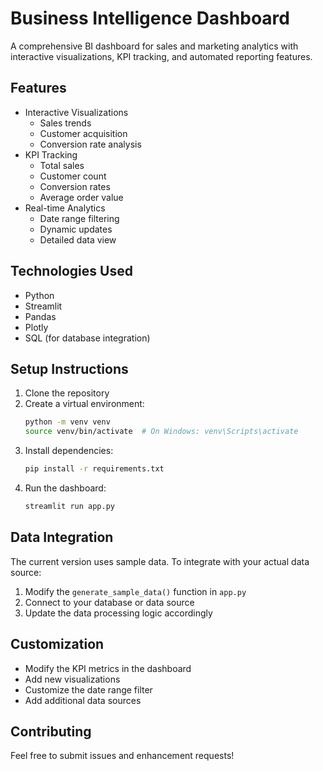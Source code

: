 # Business Intelligence Dashboard

A comprehensive BI dashboard for sales and marketing analytics with interactive visualizations, KPI tracking, and automated reporting features.

## Features

- Interactive Visualizations
  - Sales trends
  - Customer acquisition
  - Conversion rate analysis
- KPI Tracking
  - Total sales
  - Customer count
  - Conversion rates
  - Average order value
- Real-time Analytics
  - Date range filtering
  - Dynamic updates
  - Detailed data view

## Technologies Used

- Python
- Streamlit
- Pandas
- Plotly
- SQL (for database integration)

## Setup Instructions

1. Clone the repository
2. Create a virtual environment:
   ```bash
   python -m venv venv
   source venv/bin/activate  # On Windows: venv\Scripts\activate
   ```
3. Install dependencies:
   ```bash
   pip install -r requirements.txt
   ```
4. Run the dashboard:
   ```bash
   streamlit run app.py
   ```

## Data Integration

The current version uses sample data. To integrate with your actual data source:

1. Modify the `generate_sample_data()` function in `app.py`
2. Connect to your database or data source
3. Update the data processing logic accordingly

## Customization

- Modify the KPI metrics in the dashboard
- Add new visualizations
- Customize the date range filter
- Add additional data sources

## Contributing

Feel free to submit issues and enhancement requests! 